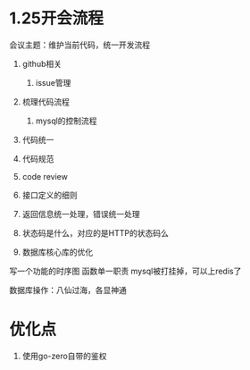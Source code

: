 # 1.25开会流程
会议主题：维护当前代码，统一开发流程


1. github相关
   1. issue管理   
2. 梳理代码流程
   1. mysql的控制流程
3. 代码统一



3. 代码规范







3. code review
4. 接口定义的细则
5. 返回信息统一处理，错误统一处理
6. 状态码是什么，对应的是HTTP的状态码么
7. 数据库核心库的优化

写一个功能的时序图
函数单一职责
mysql被打挂掉，可以上redis了


数据库操作：八仙过海，各显神通


# 优化点
1. 使用go-zero自带的鉴权
